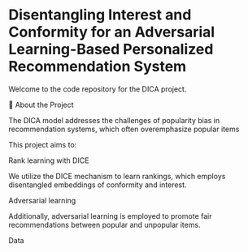 # Disentangling Interest and Conformity for an Adversarial Learning-Based Personalized Recommendation System

Welcome to the code repository for the DICA project.

🚀 About the Project

The DICA model addresses the challenges of popularity bias in recommendation systems, which often overemphasize popular items

This project aims to:

Rank learning with DICE

We utilize the DICE mechanism to learn rankings, which employs disentangled embeddings of conformity and interest.

Adversarial learning

Additionally, adversarial learning is employed to promote fair recommendations between popular and unpopular items.

Data
